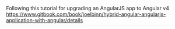 Following this tutorial for upgrading an AngularJS app to Angular v4 https://www.gitbook.com/book/joelbinn/hybrid-angular-angularjs-application-with-angular/details
